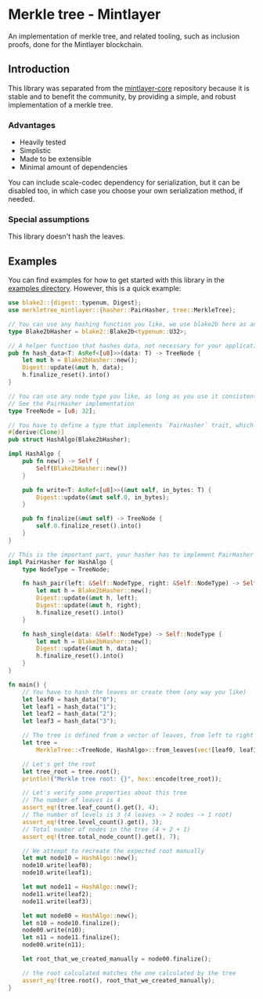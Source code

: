 # Merkle tree - Mintlayer

An implementation of merkle tree, and related tooling, such as inclusion proofs, done for the Mintlayer blockchain.

## Introduction

This library was separated from the [mintlayer-core](https://github.com/mintlayer/merkletree-mintlayer) repository because it is stable and to benefit the community, by providing a simple, and robust implementation of a merkle tree.

### Advantages

- Heavily tested
- Simplistic
- Made to be extensible
- Minimal amount of dependencies

You can include scale-codec dependency for serialization, but it can be disabled too, in which case you choose your own serialization method, if needed.

### Special assumptions

This library doesn't hash the leaves.

## Examples

You can find examples for how to get started with this library in the [examples directory](./examples/README.md). However, this is a quick example:

```rust
use blake2::{digest::typenum, Digest};
use merkletree_mintlayer::{hasher::PairHasher, tree::MerkleTree};

// You can use any hashing function you like, we use blake2b here as an example
type Blake2bHasher = blake2::Blake2b<typenum::U32>;

// A helper function that hashes data, not necessary for your application
pub fn hash_data<T: AsRef<[u8]>>(data: T) -> TreeNode {
    let mut h = Blake2bHasher::new();
    Digest::update(&mut h, data);
    h.finalize_reset().into()
}

// You can use any node type you like, as long as you use it consistently in the tree
// See the PairHasher implementation
type TreeNode = [u8; 32];

// You have to define a type that implements `PairHasher` trait, which will tell the tree how to combine different nodes
#[derive(Clone)]
pub struct HashAlgo(Blake2bHasher);

impl HashAlgo {
    pub fn new() -> Self {
        Self(Blake2bHasher::new())
    }

    pub fn write<T: AsRef<[u8]>>(&mut self, in_bytes: T) {
        Digest::update(&mut self.0, in_bytes);
    }

    pub fn finalize(&mut self) -> TreeNode {
        self.0.finalize_reset().into()
    }
}

// This is the important part, your hasher has to implement PairHasher
impl PairHasher for HashAlgo {
    type NodeType = TreeNode;

    fn hash_pair(left: &Self::NodeType, right: &Self::NodeType) -> Self::NodeType {
        let mut h = Blake2bHasher::new();
        Digest::update(&mut h, left);
        Digest::update(&mut h, right);
        h.finalize_reset().into()
    }

    fn hash_single(data: &Self::NodeType) -> Self::NodeType {
        let mut h = Blake2bHasher::new();
        Digest::update(&mut h, data);
        h.finalize_reset().into()
    }
}

fn main() {
    // You have to hash the leaves or create them (any way you like)
    let leaf0 = hash_data("0");
    let leaf1 = hash_data("1");
    let leaf2 = hash_data("2");
    let leaf3 = hash_data("3");

    // The tree is defined from a vector of leaves, from left to right
    let tree =
        MerkleTree::<TreeNode, HashAlgo>::from_leaves(vec![leaf0, leaf1, leaf2, leaf3]).unwrap();

    // Let's get the root
    let tree_root = tree.root();
    println!("Merkle tree root: {}", hex::encode(tree_root));

    // Let's verify some properties about this tree
    // The number of leaves is 4
    assert_eq!(tree.leaf_count().get(), 4);
    // The number of levels is 3 (4 leaves -> 2 nodes -> 1 root)
    assert_eq!(tree.level_count().get(), 3);
    // Total number of nodes in the tree (4 + 2 + 1)
    assert_eq!(tree.total_node_count().get(), 7);

    // We attempt to recreate the expected root manually
    let mut node10 = HashAlgo::new();
    node10.write(leaf0);
    node10.write(leaf1);

    let mut node11 = HashAlgo::new();
    node11.write(leaf2);
    node11.write(leaf3);

    let mut node00 = HashAlgo::new();
    let n10 = node10.finalize();
    node00.write(n10);
    let n11 = node11.finalize();
    node00.write(n11);

    let root_that_we_created_manually = node00.finalize();

    // the root calculated matches the one calculated by the tree
    assert_eq!(tree.root(), root_that_we_created_manually);
}
```
